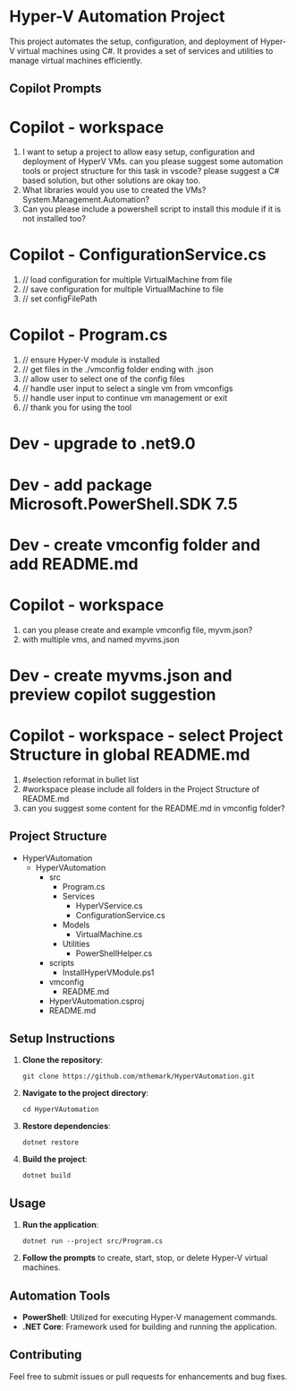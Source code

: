 # Hyper-V Automation Project

This project automates the setup, configuration, and deployment of Hyper-V virtual machines using C#. It provides a set of services and utilities to manage virtual machines efficiently.

## Copilot Prompts

# Copilot - workspace

1. I want to setup a project to allow easy setup, configuration and deployment of HyperV VMs. can you please suggest some automation tools or project structure for this task in vscode? please suggest a C# based solution, but other solutions are okay too.
2. What libraries would you use to created the VMs? System.Management.Automation?
3. Can you please include a powershell script to install this module if it is not installed too?

# Copilot - ConfigurationService.cs
1. // load configuration for multiple VirtualMachine from file
2. // save configuration for multiple VirtualMachine to file
3. // set configFilePath

# Copilot - Program.cs
1. // ensure Hyper-V module is installed
2. // get files in the ./vmconfig folder ending with .json
3. // allow user to select one of the config files
4. // handle user input to select a single vm from vmconfigs
5. // handle user input to continue vm management or exit
6. // thank you for using the tool

# Dev - upgrade to .net9.0
# Dev - add package Microsoft.PowerShell.SDK 7.5
# Dev - create vmconfig folder and add README.md

# Copilot - workspace
1. can you please create and example vmconfig file, myvm.json?
2. with multiple vms, and named myvms.json

# Dev - create myvms.json and preview copilot suggestion

# Copilot - workspace - select Project Structure in global README.md
1. #selection reformat in bullet list
2. #workspace please include all folders in the Project Structure of README.md
3. can you suggest some content for the README.md in vmconfig folder?

##

## Project Structure

- HyperVAutomation
  - HyperVAutomation
    - src
      - Program.cs
      - Services
        - HyperVService.cs
        - ConfigurationService.cs
      - Models
        - VirtualMachine.cs
      - Utilities
        - PowerShellHelper.cs
    - scripts
      - InstallHyperVModule.ps1
    - vmconfig
      - README.md
    - HyperVAutomation.csproj
    - README.md

## Setup Instructions

1. **Clone the repository**:
   ```
   git clone https://github.com/mthemark/HyperVAutomation.git
   
   ```

2. **Navigate to the project directory**:
   ```
   cd HyperVAutomation
   ```

3. **Restore dependencies**:
   ```
   dotnet restore
   ```

4. **Build the project**:
   ```
   dotnet build
   ```

## Usage

1. **Run the application**:
   ```
   dotnet run --project src/Program.cs
   ```

2. **Follow the prompts** to create, start, stop, or delete Hyper-V virtual machines.

## Automation Tools

- **PowerShell**: Utilized for executing Hyper-V management commands.
- **.NET Core**: Framework used for building and running the application.

## Contributing

Feel free to submit issues or pull requests for enhancements and bug fixes.